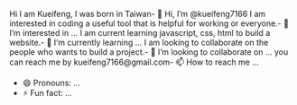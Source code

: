 Hi I am Kueifeng, I was born in Taiwan- 👋 Hi, I’m @kueifeng7166
I am interested in coding a useful tool that is helpful for working or everyone.- 👀 I’m interested in ...
I am current learning javascript, css, html to build a website.- 🌱 I’m currently learning ...
I am looking to collaborate on the people who wants to build a project.- 💞️ I’m looking to collaborate on ...
you can reach me by kueifeng7166@gmail.com- 📫 How to reach me ...
- 😄 Pronouns: ...
- ⚡ Fun fact: ...

<!---
kueifeng7166/kueifeng7166 is a ✨ special ✨ repository because its `README.md` (this file) appears on your GitHub profile.
You can click the Preview link to take a look at your changes.
--->
